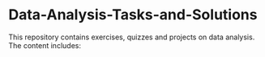 # Data-Analysis-Tasks-and-Solutions
This repository contains exercises, quizzes and projects on data analysis. The content includes:
